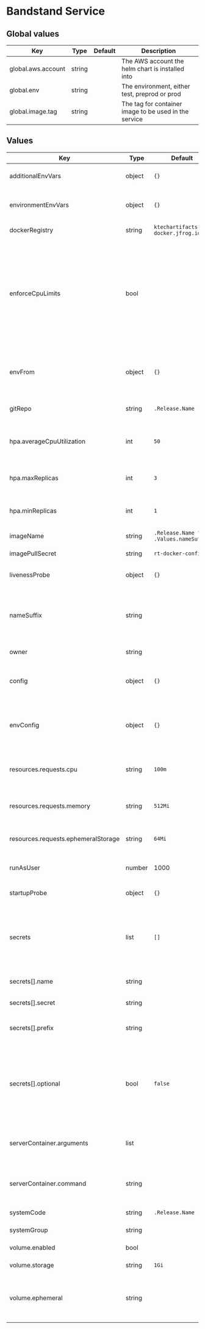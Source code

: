 # Bandstand Service

## Global values

| Key                | Type   | Default | Description                                           |
|--------------------|--------|---------|-------------------------------------------------------|
| global.aws.account | string |         | The AWS account the helm chart is installed into      |
| global.env         | string |         | The environment, either test, preprod or prod         |
| global.image.tag   | string |         | The tag for container image to be used in the service |

## Values

| Key                                 | Type   | Default                                | Description                                                                                                                                                                                                                                                                                         |
|-------------------------------------|--------|----------------------------------------|-----------------------------------------------------------------------------------------------------------------------------------------------------------------------------------------------------------------------------------------------------------------------------------------------------|
| additionalEnvVars                   | object | `{}`                                   | An object containing additional environment variables                                                                                                                                                                                                                                               |
| environmentEnvVars                  | object | `{}`                                   | An object containing environment specific additional environment variables                                                                                                                                                                                                                          |
| dockerRegistry                      | string | `ktechartifacts-docker.jfrog.io`       | Docker registry to pull images from                                                                                                                                                                                                                                                                 |
| enforceCpuLimits                    | bool   |                                        | By default CPU will burst to use spare capacity on the node. Setting this flag will add a cpu limit with the same value as `resources.requests.cpu`. It is recommended to set this flag in performance testing environments to ensure recorded performance isn't based on unallocated capacity      |
| envFrom                             | object | `{}`                                   | References to ConfigMaps / Secrets which will be mapped to environment variables. For more details see [here](https://kubernetes.io/docs/tasks/configure-pod-container/configure-pod-configmap/#configure-all-key-value-pairs-in-a-configmap-as-container-environment-variables)                    |
| gitRepo                             | string | `.Release.Name`                        | The name of the repository for the service                                                                                                                                                                                                                                                          |
| hpa.averageCpuUtilization           | int    | `50`                                   | Horizontal pod autoscaler, the threshold average CPU ultilization to trigger, see [here](https://kubernetes.io/docs/tasks/run-application/horizontal-pod-autoscale/)                                                                                                                                |
| hpa.maxReplicas                     | int    | `3`                                    | Horizontal pod autoscaler, maximum number of pods, see [here](https://kubernetes.io/docs/tasks/run-application/horizontal-pod-autoscale/)                                                                                                                                                           |
| hpa.minReplicas                     | int    | `1`                                    | Horizontal pod autoscaler, minimum number of pods, see [here](https://kubernetes.io/docs/tasks/run-application/horizontal-pod-autoscale/)                                                                                                                                                           |
| imageName                           | string | `.Release.Name "-" .Values.nameSuffix` | Name of the docker image to run                                                                                                                                                                                                                                                                     |
| imagePullSecret                     | string | `rt-docker-config`                     | Docker registry secret for pulling image                                                                                                                                                                                                                                                            |
| livenessProbe                       | object | `{}`                                   | Liveness probe definiton, for more details see [k8s docs](https://kubernetes.io/docs/tasks/configure-pod-container/configure-liveness-readiness-startup-probes/)                                                                                                                                    |
| nameSuffix                          | string |                                        | A suffix to be appended to the name of all created resources. This is useful when using subcharts to define multiple services within a single helm release                                                                                                                                          |
| owner                               | string |                                        | The GitHub team that owns the service                                                                                                                                                                                                                                                               |
| config                              | object | `{}`                                   | An object containing base config for the service - use this for creating base config files.                                                                                                                                                                                                         |
| envConfig                           | object | `{}`                                   | An object containing environment config for the service - use this for creating environment specific config files.                                                                                                                                                                                  |
| resources.requests.cpu              | string | `100m`                                 | [Requests](https://kubernetes.io/docs/concepts/configuration/manage-resources-containers/#requests-and-limits) for container CPU resources measured in cpu units, one core is 1000m, see [here](https://kubernetes.io/docs/concepts/configuration/manage-resources-containers/#meaning-of-cpu)      |
| resources.requests.memory           | string | `512Mi`                                | Container memory [Requests and Limit](https://kubernetes.io/docs/concepts/configuration/manage-resources-containers/#requests-and-limits)see [here](https://kubernetes.io/docs/concepts/configuration/manage-resources-containers/#meaning-of-memory) (both set to the same value)                  |
| resources.requests.ephemeralStorage | string | `64Mi`                                 | Container ephemeral storage [Requests and Limit](https://kubernetes.io/docs/concepts/configuration/manage-resources-containers/#requests-and-limits)see [here](https://kubernetes.io/docs/concepts/configuration/manage-resources-containers/#local-ephemeral-storage) (both set to the same value) |
| runAsUser                           | number | 1000                                   | The user id to run the container as (cannot be 0/root)                                                                                                                                                                                                                                              |
| startupProbe                        | object | `{}`                                   | Liveness probe definiton, for more details see [k8s docs](https://kubernetes.io/docs/tasks/configure-pod-container/configure-liveness-readiness-startup-probes/)                                                                                                                                    |
| secrets                             | list   | `[]`                                   | List of secrets manager secrets to add to the pod (via External Secrets). For details of each entries attributes see below. See [the handbook](https://engineering-handbook.ktech.com/core-infrastructure/bandstand/development/secrets/) for usage examples.                                       |
| secrets[].name                      | string |                                        | The name of the entry, will be used as part of the secret name.                                                                                                                                                                                                                                     |
| secrets[].secret                    | string |                                        | The name of the secrets manager secret to sync.                                                                                                                                                                                                                                                     |
| secrets[].prefix                    | string |                                        | An optional prefix added to all envvar names coming from this secret.                                                                                                                                                                                                                               |
| secrets[].optional                  | bool   | `false`                                | Flag to indicate if adding this secret to the env is optional or not. If this is set to `false` (the default) and the secret fails to sync due to a misconfiguration or missing secret value, then the pods won't attempt to start.                                                                 |
| serverContainer.arguments           | list   |                                        | Override the default container (Helm) arguments (this is the docker CMD) for the service Pod                                                                                                                                                                                                        |
| serverContainer.command             | string |                                        | Override the default container (Helm) command (this is the docker ENTRYPOINT) for the service Pod                                                                                                                                                                                                   |
| systemCode                          | string | `.Release.Name`                        | The systemCode for the service                                                                                                                                                                                                                                                                      |
| systemGroup                         | string |                                        | The systemGroup for the service                                                                                                                                                                                                                                                                     |
| volume.enabled                      | bool   |                                        | True if persistent volume is required                                                                                                                                                                                                                                                               |
| volume.storage                      | string | `1Gi`                                  | Amount of volume storage                                                                                                                                                                                                                                                                            |
| volume.ephemeral                      | string |                             | Size of ephemeral storage, e.g. 10G mounted at /tmp standard emptyfile tmp directory added if not set.                                                                                                                                                                                                                                                                            |
